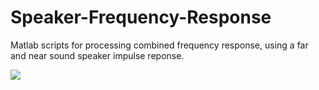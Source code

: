 # Speaker-Frequency-Response
Matlab scripts for processing combined frequency response, using a far and near sound speaker impulse reponse.

<div align-items = 'center' >
<img src = 'https://raw.githubusercontent.com/gomeslucasm/Speaker-Frequency-Response/master/image1.png?token=AKQ7UFKLHIGWHLTZIGWYJ627SNMKS' />
<div/>







